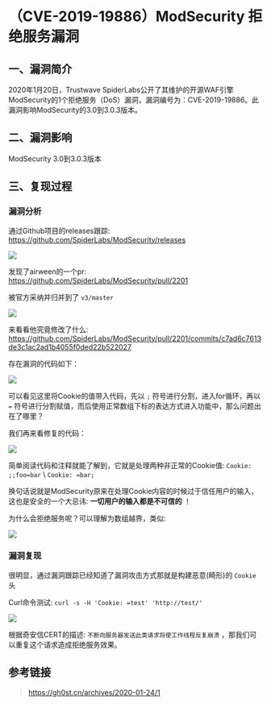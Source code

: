 （CVE-2019-19886）ModSecurity 拒绝服务漏洞
==========================================

一、漏洞简介
------------

2020年1月20日，Trustwave
SpiderLabs公开了其维护的开源WAF引擎ModSecurity的1个拒绝服务（DoS）漏洞，漏洞编号为：CVE-2019-19886。此漏洞影响ModSecurity的3.0到3.0.3版本。

二、漏洞影响
------------

ModSecurity 3.0到3.0.3版本

三、复现过程
------------

### 漏洞分析

通过Github项目的releases跟踪:
https://github.com/SpiderLabs/ModSecurity/releases

![](/Users/aresx/Documents/VulWiki/.resource/(CVE-2019-19886)ModSecurity拒绝服务漏洞/media/rId25.png)

发现了airween的一个pr:
https://github.com/SpiderLabs/ModSecurity/pull/2201

被官方采纳并归并到了 `v3/master`

![](/Users/aresx/Documents/VulWiki/.resource/(CVE-2019-19886)ModSecurity拒绝服务漏洞/media/rId26.png)

来看看他究竟修改了什么:
https://github.com/SpiderLabs/ModSecurity/pull/2201/commits/c7ad6c7613de3c1ac2ad1b4055f0ded22b522027

存在漏洞的代码如下：

![](/Users/aresx/Documents/VulWiki/.resource/(CVE-2019-19886)ModSecurity拒绝服务漏洞/media/rId27.png)

可以看见这里将Cookie的值带入代码，先以 `;`
符号进行分割，进入for循环，再以 `=`
符号进行分割赋值，而后使用正常数组下标的表达方式进入功能中，那么问题出在了哪里？

我们再来看修复的代码：

![](/Users/aresx/Documents/VulWiki/.resource/(CVE-2019-19886)ModSecurity拒绝服务漏洞/media/rId28.png)

简单阅读代码和注释就能了解到，它就是处理两种非正常的Cookie值:
`Cookie: ;;foo=bar` \\ `Cookie: =bar;`

换句话说就是ModSecurity原来在处理Cookie内容的时候过于信任用户的输入，这也是安全的一个大忌讳:
**一切用户的输入都是不可信的** ！

为什么会拒绝服务呢？可以理解为数组越界，类似:

![](/Users/aresx/Documents/VulWiki/.resource/(CVE-2019-19886)ModSecurity拒绝服务漏洞/media/rId29.png)

### 漏洞复现

很明显，通过漏洞跟踪已经知道了漏洞攻击方式那就是构建恶意(畸形)的
`Cookie` 头

Curl命令测试: `curl -s -H 'Cookie: =test' 'http://test/'`

![](/Users/aresx/Documents/VulWiki/.resource/(CVE-2019-19886)ModSecurity拒绝服务漏洞/media/rId31.png)

根据奇安信CERT的描述: `不断向服务器发送此类请求将使工作线程反复崩溃`
，那我们可以重复这个请求造成拒绝服务效果。

参考链接
--------

> https://gh0st.cn/archives/2020-01-24/1
